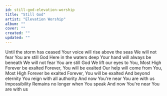 ```yaml
---
id: still-god-elevation-worship
title: "Still God"
artist: "Elevation Worship"
album: ""
cover: ""
created: ""
updated: ""
---
```


Until the storm has ceased
Your voice will rise above the seas
We will not fear
You are still God
Here in the waters deep
Your hand will always be beneath
We will not fear
You are still God
We lift our eyes to You, Most High
Forever be exalted
Forever, You will be exalted
Our help will come from You, Most High
Forever be exalted
Forever, You will be exalted
And beyond eternity
You reign with all authority
And now You're near
You are with us
Impossibility
Remains no longer when You speak
And now You're near
You are with us